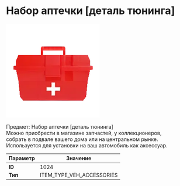 # Набор аптечки [деталь тюнинга]

![Item Image](../img/1024.webp?raw=true)

Предмет: Набор аптечки [деталь тюнинга]<br>Можно приобрести в магазине запчастей, у коллекционеров,<br>собрать в подвале вашего дома или на центральном рынке.<br>Используется для установки на ваш автомобиль как аксессуар.


| Параметр | Значение |
|----------|----------|
| **ID** | 1024 |
| **Тип** | ITEM_TYPE_VEH_ACCESSORIES |

